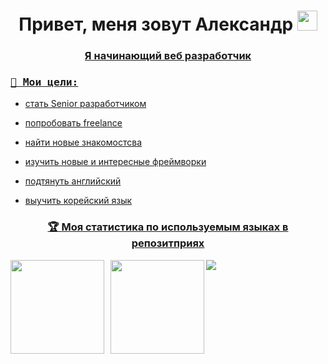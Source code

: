 <h1 align="center">Привет, меня зовут Александр <a href="https://daniilshat.ru/"</a> 
<img src="https://github.com/blackcater/blackcater/raw/main/images/Hi.gif" height="32"/></h1>
<h3 align="center">Я начинающий веб разработчик</h3>
<h3><samp>🎯 Мои цели:</samp></h3>
<ul>
  <li><p>стать Senior разработчиком</p></li>
  <li><p>попробовать freelance</p></li>
  <li><p>найти новые знакомостсва</p></li>
  <li><p>изучить новые и интересные фреймворки</p></li>
  <li><p>подтянуть английский</p></li>
  <li><p>выучить корейский язык</p></li>
</ul>
<style>
<ul >мой стек:
  <li list-style-type: none;><img src="https://img.shields.io/badge/react_native-%2320232a.svg?style=for-the-badge&logo=react&logoColor=%2361DAFB"></li>
  <li list-style-type: none;><img src="https://img.shields.io/badge/node.js-6DA55F?style=for-the-badge&logo=node.js&logoColor=white"></li>
  <li list-style-type: none;><img src="https://img.shields.io/badge/html5-%23E34F26.svg?style=for-the-badge&logo=html5&logoColor=white"></li>
  <li list-style-type: none;><img src="https://img.shields.io/badge/javascript-%23323330.svg?style=for-the-badge&logo=javascript&logoColor=%23F7DF1E"></li>
  <li list-style-type: none;><img src="https://img.shields.io/badge/MongoDB-%234ea94b.svg?style=for-the-badge&logo=mongodb&logoColor=white"></li>
  <li list-style-type: none;><img src="https://img.shields.io/badge/css3-%231572B6.svg?style=for-the-badge&logo=css3&logoColor=white"></li>
</ul>
</style>
<h3 align="center">🏆 Моя статистика по используемым языках в репозитприях</h3>

<div>
    <a href="https://github-readme-stats.vercel.app/api?username=aleksandree128">
    <img  align="left" height="150" style="margin-right: 10px" src="https://github-readme-stats.vercel.app/api?username=aleksandree128&theme=dark](https://github-readme-stats.vercel.app/api/top-langs/?username=anuraghazra&layout=compact" />
    </a>
    <a href="https://github-readme-stats.vercel.app/api/top-langs/?username=famovkin">
    <img align="left" height="150" src="https://github-readme-stats.vercel.app/api/top-langs/?username=famovkin&layout=compact&theme=dark" />
    </a>
</div>

![](https://komarev.com/ghpvc/?username=your-github-username)
